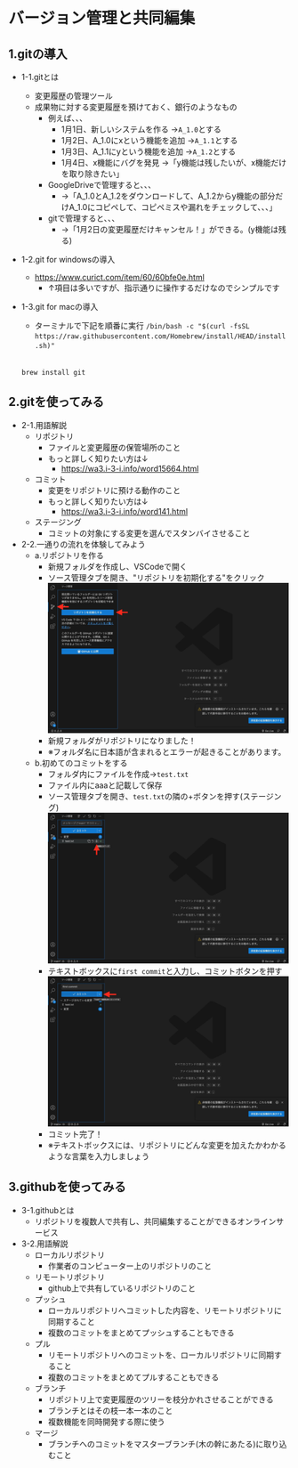 # バージョン管理と共同編集
## 1.gitの導入
* 1-1.gitとは
    * 変更履歴の管理ツール
    * 成果物に対する変更履歴を預けておく、銀行のようなもの    
        * 例えば、、、
            * 1月1日、新しいシステムを作る
            →`A_1.0`とする
            * 1月2日、A_1.0にxという機能を追加
            →`A_1.1`とする
            * 1月3日、A_1.1にyという機能を追加
            →`A_1.2`とする
            * 1月4日、x機能にバグを発見
            →「y機能は残したいが、x機能だけを取り除きたい」
        * GoogleDriveで管理すると、、、
            * →「A_1.0とA_1.2をダウンロードして、A_1.2からy機能の部分だけA_1.0にコピペして、コピペミスや漏れをチェックして、、、」
        * gitで管理すると、、、
            * →「1月2日の変更履歴だけキャンセル！」ができる。(y機能は残る)
* 1-2.git for windowsの導入
    * https://www.curict.com/item/60/60bfe0e.html
        * ↑項目は多いですが、指示通りに操作するだけなのでシンプルです

* 1-3.git for macの導入
    * ターミナルで下記を順番に実行
    `
    /bin/bash -c "$(curl -fsSL https://raw.githubusercontent.com/Homebrew/install/HEAD/install.sh)"
    `
    <br>
    
    `
    brew install git
    `
## 2.gitを使ってみる
* 2-1.用語解説
    * リポジトリ
        * ファイルと変更履歴の保管場所のこと
        * もっと詳しく知りたい方は↓
            * https://wa3.i-3-i.info/word15664.html
    * コミット
        * 変更をリポジトリに預ける動作のこと
        * もっと詳しく知りたい方は↓
            * https://wa3.i-3-i.info/word141.html
    * ステージング
        * コミットの対象にする変更を選んでスタンバイさせること
* 2-2.一通りの流れを体験してみよう
    * a.リポジトリを作る
        * 新規フォルダを作成し、VSCodeで開く
        * ソース管理タブを開き、"リポジトリを初期化する"をクリック
        ![vscode_git](../images/vscode_git.jpg)
        * 新規フォルダがリポジトリになりました！
        * ※フォルダ名に日本語が含まれるとエラーが起きることがあります。
    * b.初めてのコミットをする
        * フォルダ内にファイルを作成→`test.txt`
        * ファイル内にaaaと記載して保存
        * ソース管理タブを開き、`test.txt`の隣の+ボタンを押す(ステージング)
        ![vscode_staging](../images/vscode_staging.jpg)
        * テキストボックスに`first commit`と入力し、コミットボタンを押す
        ![vscode_commit](../images/vscode_commit.jpg)
        * コミット完了！
        * ※テキストボックスには、リポジトリにどんな変更を加えたかわかるような言葉を入力しましょう
## 3.githubを使ってみる
* 3-1.githubとは
    * リポジトリを複数人で共有し、共同編集することができるオンラインサービス
* 3-2.用語解説
    * ローカルリポジトリ
        * 作業者のコンピューター上のリポジトリのこと
    * リモートリポジトリ
        * github上で共有しているリポジトリのこと
    * プッシュ
        * ローカルリポジトリへコミットした内容を、リモートリポジトリに同期すること
        * 複数のコミットをまとめてプッシュすることもできる
    * プル
        * リモートリポジトリへのコミットを、ローカルリポジトリに同期すること
        * 複数のコミットをまとめてプルすることもできる
    * ブランチ
        * リポジトリ上で変更履歴のツリーを枝分かれさせることができる
        * ブランチとはその枝一本一本のこと
        * 複数機能を同時開発する際に使う
    * マージ
        * ブランチへのコミットをマスターブランチ(木の幹にあたる)に取り込むこと